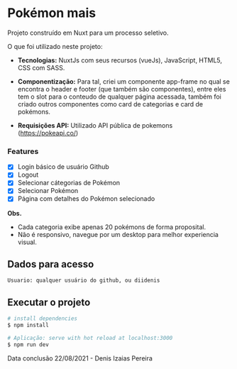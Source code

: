 # Pokémon mais 

Projeto construído em Nuxt para um processo seletivo.

O que foi utilizado neste projeto:

- **Tecnologias:** NuxtJs com seus recursos (vueJs), JavaScript, HTML5, CSS com SASS.

- **Componentização:** Para tal, criei um componente app-frame no qual se encontra o header e footer (que também são componentes), entre eles tem o slot para o conteudo de qualquer página acessada, também foi criado outros componentes como card de categorias e card de pokémons.

- **Requisições API:** 
  Utilizado API pública de pokemons (https://pokeapi.co/)


### Features

- [x] Login básico de usuário Github
- [x] Logout 
- [x] Selecionar cátegorias de Pokémon
- [x] Selecionar Pokémon
- [x] Página com detalhes do Pokémon selecionado

**Obs.** 
  - Cada categoria exibe apenas 20 pokémons de forma proposital.
  - Não é responsivo, navegue por um desktop para melhor experiencia visual.

## Dados para acesso

    Usuario: qualquer usuário do github, ou diidenis
    

## Executar o projeto

```bash
# install dependencies
$ npm install

# Aplicação: serve with hot reload at localhost:3000
$ npm run dev
```

Data conclusão 22/08/2021 - Denis Izaias Pereira
